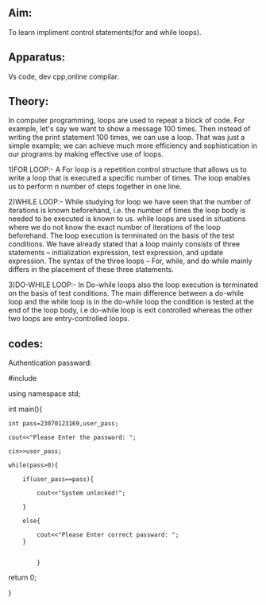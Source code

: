 ## Aim:
To learn impliment control statements(for and while loops).

## Apparatus:
Vs code, dev cpp,online compilar.

## Theory:
In computer programming, loops are used to repeat a block of code. For example, let's say we want to show a message 100 times. 
Then instead of writing the print statement 100 times, we can use a loop. That was just a simple example; we can achieve much more efficiency 
and sophistication in our programs by making effective use of loops.

1)FOR LOOP:- A For loop is a repetition control structure that allows us to write a loop that is executed a specific number of times.
The loop enables us to perform n number of steps together in one line.

2)WHILE LOOP:- While studying for loop we have seen that the number of iterations is known beforehand, i.e. 
the number of times the loop body is needed to be executed is known to us. while loops are used in situations where we do not know 
the exact number of iterations of the loop beforehand. The loop execution is terminated on the basis of the test conditions.
We have already stated that a loop mainly consists of three statements – initialization expression, test expression, and update expression. 
The syntax of the three loops – For, while, and do while mainly differs in the placement of these three statements.

3)DO-WHILE LOOP:- In Do-while loops also the loop execution is terminated on the basis of test conditions.
The main difference between a do-while loop and the while loop is in the do-while loop the condition is tested at the end of the loop body,
i.e do-while loop is exit controlled whereas the other two loops are entry-controlled loops.

## codes:
Authentication passward:

#include<iostream>

using namespace std;

int main(){

    int pass=23070123169,user_pass;

    cout<<"Please Enter the passward: ";
    
    cin>>user_pass;
    
    while(pass>0){
    
        if(user_pass==pass){
        
            cout<<"System unlocked!";

        }
        
        else{
        
            cout<<"Please Enter correct passward: ";
        }

        
            }
            
			
return 0;
    
}

